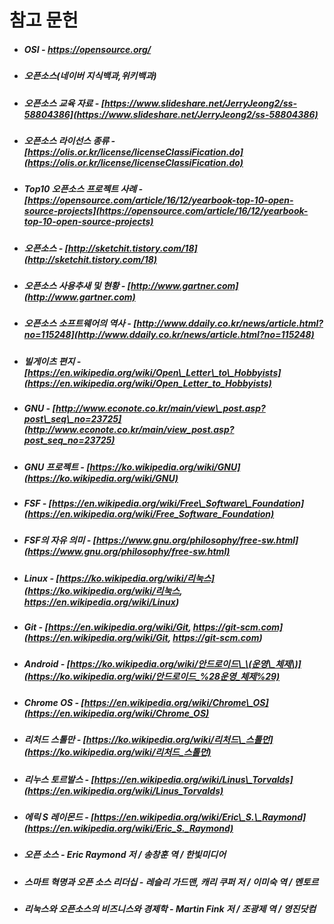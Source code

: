 # 참고 문헌

* ##### OSI - [https://opensource.org/ ](https://opensource.org/)
* ##### 오픈소스\(네이버 지식백과,위키백과\)
* ##### 오픈소스 교육 자료 - [https://www.slideshare.net/JerryJeong2/ss-58804386](https://www.slideshare.net/JerryJeong2/ss-58804386)
* ##### 오픈소스 라이선스 종류 - [https://olis.or.kr/license/licenseClassiFication.do](https://olis.or.kr/license/licenseClassiFication.do)
* ##### Top10 오픈소스 프로젝트 사례 - [https://opensource.com/article/16/12/yearbook-top-10-open-source-projects](https://opensource.com/article/16/12/yearbook-top-10-open-source-projects)
* ##### 오픈소스 - [http://sketchit.tistory.com/18](http://sketchit.tistory.com/18)
* ##### 오픈소스 사용추새 및 현황 - [http://www.gartner.com](http://www.gartner.com)
* ##### 오픈소스 소프트웨어의 역사 - [http://www.ddaily.co.kr/news/article.html?no=115248](http://www.ddaily.co.kr/news/article.html?no=115248)
* ##### 빌게이츠 편지 - [https://en.wikipedia.org/wiki/Open\_Letter\_to\_Hobbyists](https://en.wikipedia.org/wiki/Open_Letter_to_Hobbyists)
* ##### GNU - [http://www.econote.co.kr/main/view\_post.asp?post\_seq\_no=23725](http://www.econote.co.kr/main/view_post.asp?post_seq_no=23725)
* ##### GNU 프로젝트 - [https://ko.wikipedia.org/wiki/GNU](https://ko.wikipedia.org/wiki/GNU)
* ##### FSF - [https://en.wikipedia.org/wiki/Free\_Software\_Foundation](https://en.wikipedia.org/wiki/Free_Software_Foundation)
* ##### FSF의 자유 의미 - [https://www.gnu.org/philosophy/free-sw.html](https://www.gnu.org/philosophy/free-sw.html)
* ##### Linux - [https://ko.wikipedia.org/wiki/리눅스](https://ko.wikipedia.org/wiki/리눅스,    https://en.wikipedia.org/wiki/Linux)
* ##### Git - [https://en.wikipedia.org/wiki/Git,    https://git-scm.com](https://en.wikipedia.org/wiki/Git,    https://git-scm.com)
* ##### Android - [https://ko.wikipedia.org/wiki/안드로이드\_\(운영\_체제\)](https://ko.wikipedia.org/wiki/안드로이드_%28운영_체제%29)
* ##### Chrome OS - [https://en.wikipedia.org/wiki/Chrome\_OS](https://en.wikipedia.org/wiki/Chrome_OS)
* ##### 리처드 스톨만 - [https://ko.wikipedia.org/wiki/리처드\_스톨먼](https://ko.wikipedia.org/wiki/리처드_스톨먼)
* ##### 리누스 토르발스 - [https://en.wikipedia.org/wiki/Linus\_Torvalds](https://en.wikipedia.org/wiki/Linus_Torvalds)
* ##### 에릭 S 레이몬드 - [https://en.wikipedia.org/wiki/Eric\_S.\_Raymond](https://en.wikipedia.org/wiki/Eric_S._Raymond)
* ##### 오픈 소스 - Eric Raymond 저 / 송창훈 역 / 한빛미디어
* ##### 스마트 혁명과 오픈 소스 리더십 - 레슬리 가드맨, 캐리 쿠퍼 저 / 이미숙 역 / 멘토르
* ##### 리눅스와 오픈소스의 비즈니스와 경제학 - Martin Fink 저 / 조광제 역 / 영진닷컴



